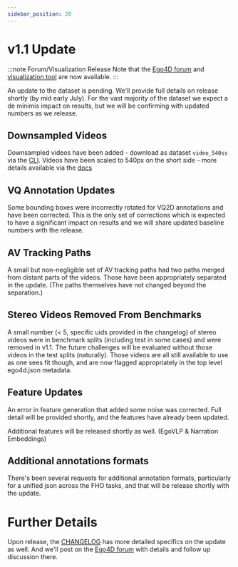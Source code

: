 ```yaml
---
sidebar_position: 20
---
```


# v1.1 Update

:::note Forum/Visualization Release
Note that the [Ego4D forum](https://discuss.ego4d-data.org/) and [visualization tool](./viz.md) are now available.
:::

An update to the dataset is pending.  We'll provide full details on release shortly (by mid early July).  For the vast majority of the dataset we expect a de minimis impact on results, but we will be confirming with updated numbers as we release.

## Downsampled Videos

Downsampled videos have been added - download as dataset `video_540ss` via the [CLI](https://github.com/facebookresearch/Ego4d/blob/main/ego4d/cli/README.md).  Videos have been scaled to 540px on the short side - more details available via the [docs](./videos.md)

## VQ Annotation Updates

Some bounding boxes were incorrectly rotated for VQ2D annotations and have been corrected.  This is the only set of corrections which is expected to have a significant impact on results and we will share updated baseline numbers with the release.

## AV Tracking Paths

A small but non-negligible set of AV tracking paths had two paths merged from distant parts of the videos.  Those have been appropriately separated in the update.  (The paths themselves have not changed beyond the separation.)

## Stereo Videos Removed From Benchmarks

A small number (< 5, specific uids provided in the changelog) of stereo videos were in benchmark splits (including test in some cases) and were removed in v1.1.  The future challenges will be evaluated without those videos in the test splits (naturally).  Those videos are all still available to use as one sees fit though, and are now flagged appropriately in the top level ego4d.json metadata.

## Feature Updates

An error in feature generation that added some noise was corrected.  Full detail will be provided shortly, and the features have already been updated.

Additional features will be released shortly as well.  (EgoVLP & Narration Embeddings)

## Additional annotations formats

There's been several requests for additional annotation formats, particularly for a unified json across the FHO tasks, and that will be release shortly with the update.

# Further Details

Upon release, the [CHANGELOG](https://github.com/facebookresearch/Ego4d/blob/main/CHANGELOG) has more detailed specifics on the update as well.  And we'll post on the [Ego4D forum](https://discuss.ego4d-data.org/) with details and follow up discussion there.